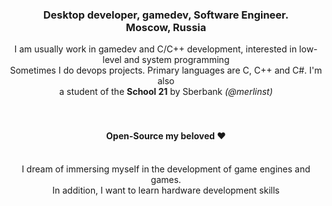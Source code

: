 <div align="center">
  <h3>Desktop developer, gamedev, Software Engineer.<br>Moscow, Russia</h3>
</div>

<div align="center">
  I am usually work in gamedev and C/C++ development, interested in low-level and system programming<br>Sometimes I do devops projects. Primary languages are C, C++ and C#. I'm also <br>a student of the <strong>School 21</strong> by Sberbank <i>(@merlinst)</i>
</div>
<br>
<br>
<div align="center">
<h4><strong>Open-Source my beloved ♥️</strong></h4>
</div>

<br>
<div align="center">
I dream of immersing myself in the development of game engines and games.<br>In addition, I want to learn hardware development skills
</div>


